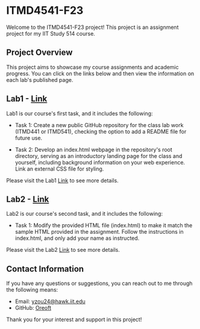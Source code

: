 # ITMD4541-F23

Welcome to the ITMD4541-F23 project! This project is an assignment project for my IIT Study 514 course.

## Project Overview

This project aims to showcase my course assignments and academic progress.
You can click on the links below and then view the information on each lab's published page.

## Lab1 - [Link](lab-1/index.html)

Lab1 is our course's first task, and it includes the following:
- Task 1: Create a new public GitHub repository for the class lab work (ITMD441 or ITMD541), checking the option to add a README file for future use.

- Task 2: Develop an index.html webpage in the repository's root directory, serving as an introductory landing page for the class and yourself, including background information on your web experience. Link an external CSS file for styling.

Please visit the Lab1 [Link](lab-1/index.html) to see more details.

## Lab2 - [Link](lab-2/index.html)

Lab2 is our course's second task, and it includes the following:

- Task 1: Modify the provided HTML file (index.html) to make it match the sample HTML provided in the assignment. Follow the instructions in index.html, and only add your name as instructed.

Please visit the Lab2 [Link](lab-2/index.html) to see more details.

## Contact Information

If you have any questions or suggestions, you can reach out to me through the following means:

- Email: yzou24@hawk.iit.edu
- GitHub: [Oreoft](https://github.com/oreoft)

Thank you for your interest and support in this project!
